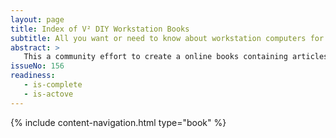 ```yaml
---
layout: page
title: Index of V² DIY Workstation Books
subtitle: All you want or need to know about workstation computers for users, DIY, and retail folks
abstract: >
   This a community effort to create a online books containing articles that are consistent and cross referenced on all topics relevant to users as well as builders of workstation PCs. The structure allows readers ranging from newcomers to experts to quickly find the information that they are looking for. Tips, notes and references assist the newcomers while the can be safely ignored by the experts. We cover all topics through the entire life cycle of a workstation PC ranging from shopping, customization, installation, optimization, usage, maintenance, and repair. Going DIY on a workstation PC may easily save the user a thousand dollars, whereas it opens new and lucrative income streams for shop owners.
issueNo: 156
readiness:
   - is-complete
   - is-actove
---
```



{% include content-navigation.html type="book" %}
